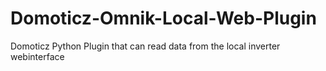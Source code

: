 # Domoticz-Omnik-Local-Web-Plugin
Domoticz Python Plugin that can read data from the local inverter webinterface
